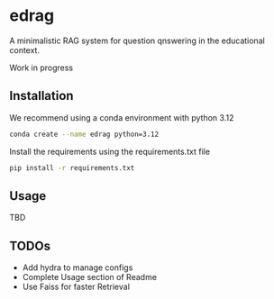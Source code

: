 # edrag

A minimalistic RAG system for question qnswering in the educational context.

Work in progress

## Installation

We recommend using a conda environment with python 3.12

```bash
conda create --name edrag python=3.12
```

Install the requirements using the requirements.txt file

```bash
pip install -r requirements.txt
```

## Usage

TBD

## TODOs

- Add hydra to manage configs
- Complete Usage section of Readme
- Use Faiss for faster Retrieval
